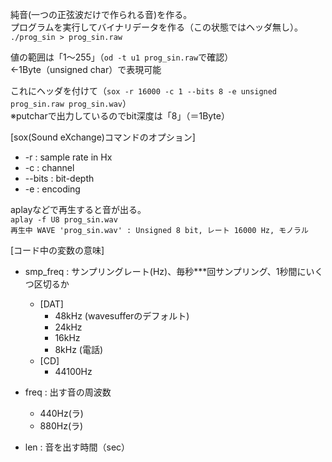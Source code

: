 純音(一つの正弦波だけで作られる音)を作る。  
プログラムを実行してバイナリデータを作る（この状態ではヘッダ無し）。  
`./prog_sin > prog_sin.raw`  

値の範囲は「1〜255」（`od -t u1 prog_sin.raw`で確認）  
←1Byte（unsigned char）で表現可能  

これにヘッダを付けて（`sox -r 16000 -c 1 --bits 8 -e unsigned prog_sin.raw prog_sin.wav`）  
※putcharで出力しているのでbit深度は「8」（＝1Byte）  

[sox(Sound eXchange)コマンドのオプション]
- -r : sample rate in Hx
- -c : channel
- --bits : bit-depth
- -e : encoding

aplayなどで再生すると音が出る。  
`aplay -f U8 prog_sin.wav`  
`再生中 WAVE 'prog_sin.wav' : Unsigned 8 bit, レート 16000 Hz, モノラル`  

[コード中の変数の意味]
- smp_freq : サンプリングレート(Hz)、毎秒***回サンプリング、1秒間にいくつ区切るか  
  - [DAT]              
    - 48kHz (wavesufferのデフォルト)                
    - 24kHz                
    - 16kHz                
    - 8kHz (電話)                 
  - [CD]
    - 44100Hz

- freq : 出す音の周波数
  - 440Hz(ラ)
  - 880Hz(ラ)

- len : 音を出す時間（sec）

  
